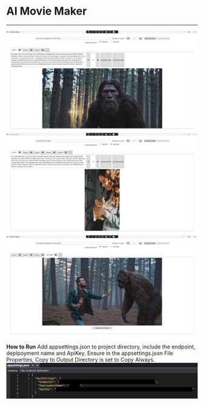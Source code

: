 # AI Movie Maker #
----------
![App screenshot1](AI-Movie-Maker/git_images/MovieGeneratorScreenshot1.png)
![App screenshot2](AI-Movie-Maker/git_images/MovieGeneratorScreenshot3.png)
![App screenshot3](AI-Movie-Maker/git_images/MovieGeneratorScreenshot2.png)

**How to Run**
Add appsettings.json to project directory, include the endpoint, deplpoyment name and ApiKey. Ensure in the appsettings.json File Properties, Copy to Output Directory is set to Copy Always. 
![Description](AI-Movie-Maker/git_images/AppSettingInstructions.png)
